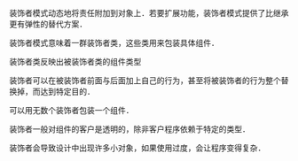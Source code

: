 装饰者模式动态地将责任附加到对象上．若要扩展功能，装饰者模式提供了比继承更有弹性的替代方案．

装饰者模式意味着一群装饰者类，这些类用来包装具体组件．

装饰者类反映出被装饰者类的组件类型

装饰者可以在被装饰者前面与后面加上自己的行为，甚至将被装饰者的行为整个替换掉，而达到特定目的．

可以用无数个装饰者包装一个组件．

装饰者一般对组件的客户是透明的，除非客户程序依赖于特定的类型．

装饰者会导致设计中出现许多小对象，如果使用过度，会让程序变得复杂．
